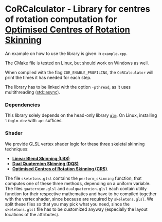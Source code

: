 # CoRCalculator - Library for centres of rotation computation for [Optimised Centres of Rotation Skinning][1]

An example on how to use the library is given in `example.cpp`.

The CMake file is tested on Linux, but should work on Windows as well.

When compiled with the flag `COR_ENABLE_PROFILING`, the `CoRCalculator` will print the times it has needed for each step.

The library has to be linked with the option `-pthread`, as it uses multithreading ([std::async](http://www.cplusplus.com/reference/future/async/)).

### Dependencies
This library solely depends on the head-only library [`glm`](https://glm.g-truc.net/0.9.9/index.html).
On Linux, installing `libglm-dev` with `apt` suffices.

### Shader
We provide GLSL vertex shader logic for these three skeletal skinning techniques:

* **[Linear Blend Skinning (LBS)](http://citeseerx.ist.psu.edu/viewdoc/summary?doi=10.1.1.14.9310)**
* **[Dual Quaternion Skinning (DQS)](https://dl.acm.org/citation.cfm?id=1230107)**
* **[Optimised Centres of Rotation Skinning (CRS)][1]**.

The file `skeletons.glsl` contains the `perform_skinning` function, that computes one of these three methods, depending on a uniform variable.
The files `quaternion.glsl` and `dualquaternion.glsl` each contain utility function for their respective mathematics and have to be compiled
together with the vertex shader, since because are required by `skeletons.glsl`.
We split these files so that you may pick what you need, since the `skeletons.glsl` file has to be customized anyway (especially the layout locations of the attributes).

[1]: https://www.disneyresearch.com/publication/skinning-with-optimized-cors/